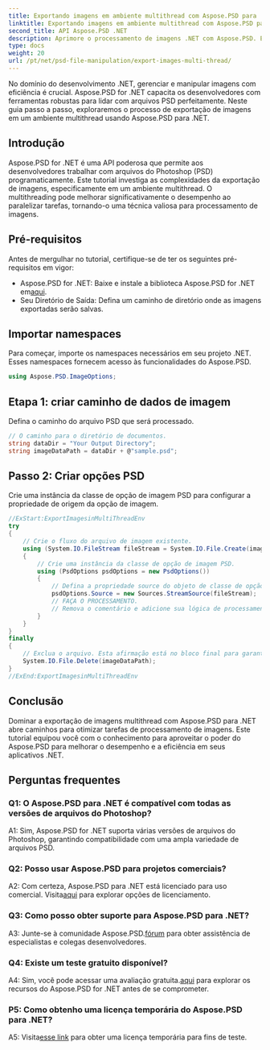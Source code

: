 ```yaml
---
title: Exportando imagens em ambiente multithread com Aspose.PSD para .NET
linktitle: Exportando imagens em ambiente multithread com Aspose.PSD para .NET
second_title: API Aspose.PSD .NET
description: Aprimore o processamento de imagens .NET com Aspose.PSD. Exporte imagens em um ambiente multithread. Aumente o desempenho e a eficiência sem esforço.
type: docs
weight: 20
url: /pt/net/psd-file-manipulation/export-images-multi-thread/
---
```

No domínio do desenvolvimento .NET, gerenciar e manipular imagens com eficiência é crucial. Aspose.PSD for .NET capacita os desenvolvedores com ferramentas robustas para lidar com arquivos PSD perfeitamente. Neste guia passo a passo, exploraremos o processo de exportação de imagens em um ambiente multithread usando Aspose.PSD para .NET.
## Introdução
Aspose.PSD for .NET é uma API poderosa que permite aos desenvolvedores trabalhar com arquivos do Photoshop (PSD) programaticamente. Este tutorial investiga as complexidades da exportação de imagens, especificamente em um ambiente multithread. O multithreading pode melhorar significativamente o desempenho ao paralelizar tarefas, tornando-o uma técnica valiosa para processamento de imagens.
## Pré-requisitos
Antes de mergulhar no tutorial, certifique-se de ter os seguintes pré-requisitos em vigor:
-  Aspose.PSD for .NET: Baixe e instale a biblioteca Aspose.PSD for .NET em[aqui](https://releases.aspose.com/psd/net/).
- Seu Diretório de Saída: Defina um caminho de diretório onde as imagens exportadas serão salvas.
## Importar namespaces
Para começar, importe os namespaces necessários em seu projeto .NET. Esses namespaces fornecem acesso às funcionalidades do Aspose.PSD.
```csharp
using Aspose.PSD.ImageOptions;

```
## Etapa 1: criar caminho de dados de imagem
Defina o caminho do arquivo PSD que será processado.
```csharp
// O caminho para o diretório de documentos.
string dataDir = "Your Output Directory";
string imageDataPath = dataDir + @"sample.psd";
```
## Passo 2: Criar opções PSD
Crie uma instância da classe de opção de imagem PSD para configurar a propriedade de origem da opção de imagem.
```csharp
//ExStart:ExportImagesinMultiThreadEnv
try
{
    // Crie o fluxo do arquivo de imagem existente.
    using (System.IO.FileStream fileStream = System.IO.File.Create(imageDataPath))
    {
        // Crie uma instância da classe de opção de imagem PSD.
        using (PsdOptions psdOptions = new PsdOptions())
        {
            // Defina a propriedade source do objeto de classe de opção de imagem.
            psdOptions.Source = new Sources.StreamSource(fileStream);
            // FAÇA O PROCESSAMENTO.
            // Remova o comentário e adicione sua lógica de processamento de imagem aqui.
        }
    }
}
finally
{
    // Exclua o arquivo. Esta afirmação está no bloco final para garantir o descarte adequado de recursos.
    System.IO.File.Delete(imageDataPath);
}
//ExEnd:ExportImagesinMultiThreadEnv
```
## Conclusão
Dominar a exportação de imagens multithread com Aspose.PSD para .NET abre caminhos para otimizar tarefas de processamento de imagens. Este tutorial equipou você com o conhecimento para aproveitar o poder do Aspose.PSD para melhorar o desempenho e a eficiência em seus aplicativos .NET.

## Perguntas frequentes

### Q1: O Aspose.PSD para .NET é compatível com todas as versões de arquivos do Photoshop?

A1: Sim, Aspose.PSD for .NET suporta várias versões de arquivos do Photoshop, garantindo compatibilidade com uma ampla variedade de arquivos PSD.

### Q2: Posso usar Aspose.PSD para projetos comerciais?

 A2: Com certeza, Aspose.PSD para .NET está licenciado para uso comercial. Visita[aqui](https://purchase.aspose.com/buy) para explorar opções de licenciamento.

### Q3: Como posso obter suporte para Aspose.PSD para .NET?

 A3: Junte-se à comunidade Aspose.PSD.[fórum](https://forum.aspose.com/c/psd/34) para obter assistência de especialistas e colegas desenvolvedores.

### Q4: Existe um teste gratuito disponível?

 A4: Sim, você pode acessar uma avaliação gratuita.[aqui](https://releases.aspose.com/) para explorar os recursos do Aspose.PSD for .NET antes de se comprometer.

### P5: Como obtenho uma licença temporária do Aspose.PSD para .NET?

 A5: Visita[esse link](https://purchase.aspose.com/temporary-license/) para obter uma licença temporária para fins de teste.